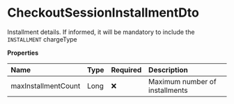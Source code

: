 # CheckoutSessionInstallmentDto

Installment details. If informed, it will be mandatory to include the `INSTALLMENT` chargeType

**Properties**

| Name                | Type | Required | Description                    |
| :------------------ | :--- | :------- | :----------------------------- |
| maxInstallmentCount | Long | ❌       | Maximum number of installments |

<!-- This file was generated by liblab | https://liblab.com/ -->
